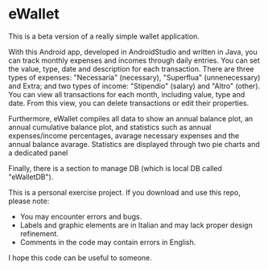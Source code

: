 # eWallet

This is a beta version of a really simple wallet application.

With this Android app, developed in AndroidStudio and written in Java, you can track monthly expenses and incomes through daily entries. You can set the value, type, date and description for each transaction. There are three types of expenses: "Necessaria" (necessary), "Superflua" (unnenecessary) and Extra; and two types of income: "Stipendio" (salary) and "Altro" (other). You can view all transactions for each month, including value, type and date. From this view, you can delete transactions or edit their properties.

Furthermore, eWallet compiles all data to show an annual balance plot, an annual cumulative balance plot, and statistics such as annual expenses/income percentages, avarage necessary expenses and the annual balance avarage. Statistics are displayed through two pie charts and a dedicated panel

Finally, there is a section to manage DB (which is local DB called "eWalletDB").

This is a personal exercise project. If you download and use this repo, please note:

- You may encounter errors and bugs.
- Labels and graphic elements are in Italian and may lack proper design refinement.
- Comments in the code may contain errors in English.

I hope this code can be useful to someone.
